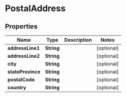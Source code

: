 

# PostalAddress

## Properties

Name | Type | Description | Notes
------------ | ------------- | ------------- | -------------
**addressLine1** | **String** |  |  [optional]
**addressLine2** | **String** |  |  [optional]
**city** | **String** |  |  [optional]
**stateProvince** | **String** |  |  [optional]
**postalCode** | **String** |  |  [optional]
**country** | **String** |  |  [optional]




